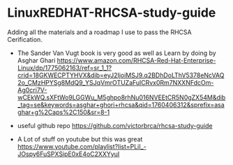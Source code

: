 # LinuxREDHAT-RHCSA-study-guide

Adding all the materials and a roadmap I use to pass the RHCSA Cerification.

- The Sander Van Vugt book is very good as well as Learn by doing by Asghar Ghari
https://www.amazon.com/RHCSA-Red-Hat-Enterprise-Linux/dp/1775062163/ref=sr_1_1?crid=18GKWECPTYHVX&dib=eyJ2IjoiMSJ9.q2BDhDoLThV5378eNcVAQ2o_CMzHPYSg8MdQ9_YSJqVmrOTUZaFulCRvx0Rm7NXXNFdcOm-Ag0cri7V-wCEkWQ.sXFtWo9LGGWu_M5ghpo8rhNu016NVEEtCR5N0gZX54M&dib_tag=se&keywords=asghar+ghori+rhcsa&qid=1760406312&sprefix=asaghar+g%2Caps%2C150&sr=8-1

- useful github repo
  https://github.com/victorbrca/rhcsa-study-guide

- A Lot of stuff on youtube but this was great 
  https://www.youtube.com/playlist?list=PLiI_-JOspy6FuSPXSipE0xE4oC2XXYyuI
